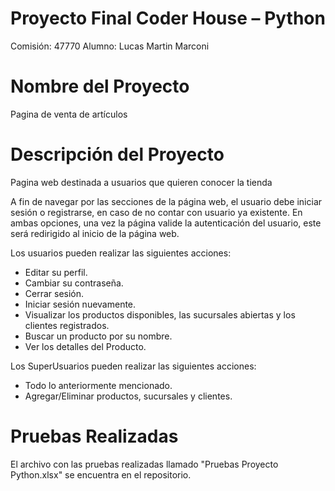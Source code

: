 # Proyecto Final Coder House – Python

Comisión: 47770
Alumno: Lucas Martin Marconi

# Nombre del Proyecto

Pagina de venta de artículos

# Descripción del Proyecto

Pagina web destinada a usuarios que quieren conocer la tienda

A fin de navegar por las secciones de la página web, el usuario debe iniciar sesión o registrarse, en caso de no contar con usuario ya existente. En ambas opciones, una vez la página valide la autenticación del usuario, este será redirigido al inicio de la página web.

Los usuarios pueden realizar las siguientes acciones:

- Editar su perfil.
- Cambiar su contraseña.
- Cerrar sesión.
- Iniciar sesión nuevamente.
- Visualizar los productos disponibles, las sucursales abiertas y los clientes registrados.
- Buscar un producto por su nombre.
- Ver los detalles del Producto.

Los SuperUsuarios pueden realizar las siguientes acciones:

- Todo lo anteriormente mencionado.
- Agregar/Eliminar productos, sucursales y clientes.

# Pruebas Realizadas

El archivo con las pruebas realizadas llamado "Pruebas Proyecto Python.xlsx" se encuentra en el repositorio.
